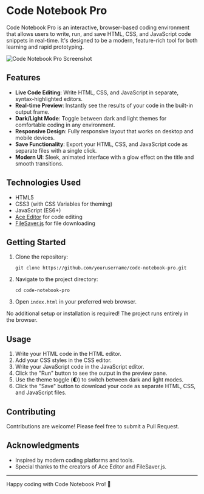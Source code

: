 # Code Notebook Pro

Code Notebook Pro is an interactive, browser-based coding environment that allows users to write, run, and save HTML, CSS, and JavaScript code snippets in real-time. It's designed to be a modern, feature-rich tool for both learning and rapid prototyping.

![Code Notebook Pro Screenshot](https://placeholder.com/your-screenshot-url-here)

## Features

- **Live Code Editing**: Write HTML, CSS, and JavaScript in separate, syntax-highlighted editors.
- **Real-time Preview**: Instantly see the results of your code in the built-in output frame.
- **Dark/Light Mode**: Toggle between dark and light themes for comfortable coding in any environment.
- **Responsive Design**: Fully responsive layout that works on desktop and mobile devices.
- **Save Functionality**: Export your HTML, CSS, and JavaScript code as separate files with a single click.
- **Modern UI**: Sleek, animated interface with a glow effect on the title and smooth transitions.

## Technologies Used

- HTML5
- CSS3 (with CSS Variables for theming)
- JavaScript (ES6+)
- [Ace Editor](https://ace.c9.io/) for code editing
- [FileSaver.js](https://github.com/eligrey/FileSaver.js/) for file downloading

## Getting Started

1. Clone the repository:
   ```
   git clone https://github.com/yourusername/code-notebook-pro.git
   ```

2. Navigate to the project directory:
   ```
   cd code-notebook-pro
   ```

3. Open `index.html` in your preferred web browser.

No additional setup or installation is required! The project runs entirely in the browser.

## Usage

1. Write your HTML code in the HTML editor.
2. Add your CSS styles in the CSS editor.
3. Write your JavaScript code in the JavaScript editor.
4. Click the "Run" button to see the output in the preview pane.
5. Use the theme toggle (🌓) to switch between dark and light modes.
6. Click the "Save" button to download your code as separate HTML, CSS, and JavaScript files.

## Contributing

Contributions are welcome! Please feel free to submit a Pull Request.


## Acknowledgments

- Inspired by modern coding platforms and tools.
- Special thanks to the creators of Ace Editor and FileSaver.js.

---

Happy coding with Code Notebook Pro! 🚀
